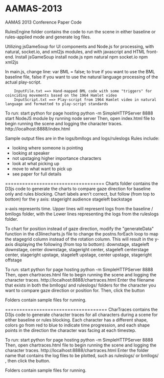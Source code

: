 AAMAS-2013
==========

AAMAS 2013 Conference Paper Code

RulesEngine folder contains the code to run the scene in either baseline or rules-applied mode and generate log files.

Utilizing jsGameSoup for UI components and Node.js for processing, with natural, socket.io, and xml2js modules, and with javascript and HTML front-end.
		Install jsGameSoup
		install node.js
		npm natural
		npm socket.io
		npm xml2js

In main.js, change line:
		var BML = false;
to true if you want to use the BML baseline file, false if you want to use the natural language processing of the actual play-script.

		InputFile.txt ==> Hand-mapped BML code with some "triggers" for coinciding movements based on the 1964 Hamlet video
		InputScript.txt ==> Play-script from 1964 Hamlet video in natural language and formatted to play-script standards

To run:
start python for page hosting
		python -m SimpleHTTPServer 8888
start NodeJS module by running
		node server
Then, open index.html file to begin running the scene and logging the character traces.
		http://localhost:8888/index.html
		
Sample output files are in the logs/bmllogs and logs/ruleslogs
Rules include:
- looking where someone is pointing
- looking at speaker
- not upstaging higher importance characters
- look at what picking up
- move to what want to pick up
- see paper for full details

===================================
Charts folder contains the D3js code to generate the charts to compare gaze direction for baseline only and rules blocking.  Chart labels aren't correct, but follow (from top to bottom) for the y axis:
stageright
audience
stageleft
backstage

x-axis represents time.  Upper lines will represent logs from the baseline / bmllogs folder, with the Lower lines representing the logs from the ruleslogs folder.

To chart for position instead of gaze direction, modify the "generateData" function in the d3linecharts.js file to change the postns.forEach loop to map the stagegrid column instead of the rotation column.  This will result in the y-axis displaying the following (from top to bottom):
downstage, stageleft
downstage, center
downstage, stageright
center, stageleft
centerstage
center, stageright
upstage, stageleft
upstage, center
upstage, stageright
offstage

To run:
start python for page hosting
		python -m SimpleHTTPServer 8888
Then, open chartraces.html file to begin running the scene and logging the character traces.
		http://localhost:8888/chartraces.html
Enter the filename that exists in both the bmllogs/ and ruleslogs/ folders for the character you want to compare gaze direction or position for.  Then, click the button

Folders contain sample files for running.

====================================
CharTraces contains the D3js code to generate character traces for all characters during a scene for either baseline or rules blocking.  Each character has a different shape, colors go from red to  blue to indicate time progression, and each shape points in the direction the character was facing at each timestep.

To run:
start python for page hosting
		python -m SimpleHTTPServer 8888
Then, open chartraces.html file to begin running the scene and logging the character traces.
		http://localhost:8888/chartraces.html
Enter the folder name that contains the log files to be plotted, such as ruleslogs/  or  bmllogs/  , then click the button.

Folders contain sample files for running.

